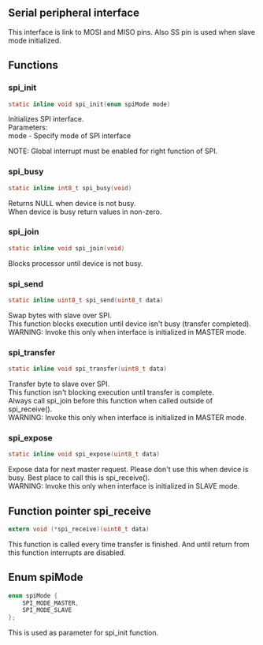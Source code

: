 Serial peripheral interface
---------------------------
This interface is link to MOSI and MISO pins. Also SS pin is used when slave mode initialized.

## Functions
### spi_init
```C
static inline void spi_init(enum spiMode mode)
```
Initializes SPI interface.  
Parameters:  
    mode - Specify mode of SPI interface  
  
NOTE: Global interrupt must be enabled for right function of SPI.

### spi_busy
```C
static inline int8_t spi_busy(void)
```
Returns NULL when device is not busy.  
When device is busy return values in non-zero.

### spi_join    
```C
static inline void spi_join(void)
```
Blocks processor until device is not busy.

### spi_send
```C
static inline uint8_t spi_send(uint8_t data)
```
Swap bytes with slave over SPI.  
This function blocks execution until device isn't busy (transfer completed).  
WARNING: Invoke this only when interface is initialized in MASTER mode.

### spi_transfer
```C
static inline void spi_transfer(uint8_t data)
```
Transfer byte to slave over SPI.  
This function isn't blocking execution until transfer is complete.  
Always call spi_join before this function when called outside of spi_receive().  
WARNING: Invoke this only when interface is initialized in MASTER mode.

### spi_expose
```C
static inline void spi_expose(uint8_t data)
```
Expose data for next master request.
Please don't use this when device is busy.
Best place to call this is spi_receive().  
WARNING: Invoke this only when interface is initialized in SLAVE mode.

## Function pointer spi_receive
```C
extern void (*spi_receive)(uint8_t data)
```
This function is called every time transfer is finished.
And until return from this function interrupts are disabled.

## Enum spiMode
```C
enum spiMode {
    SPI_MODE_MASTER,
    SPI_MODE_SLAVE
};
```
This is used as parameter for spi_init function.
